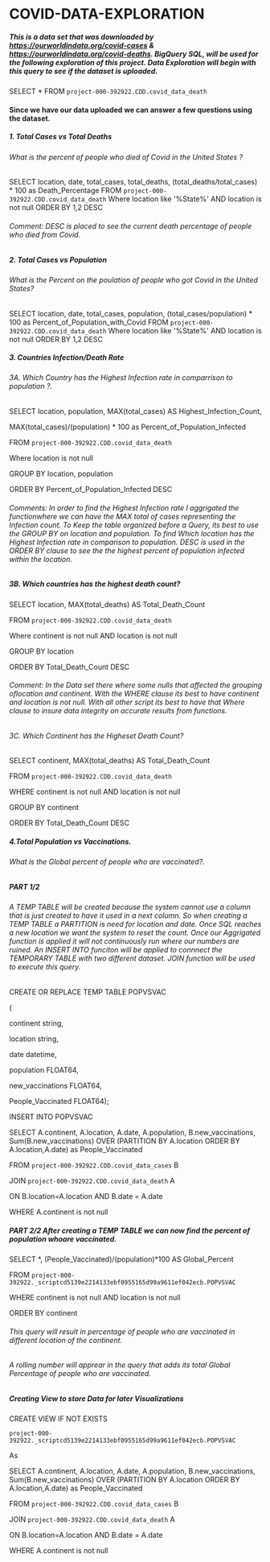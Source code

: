 # COVID-DATA-EXPLORATION





##### This is a data set that was downloaded by https://ourworldindata.org/covid-cases & https://ourworldindata.org/covid-deaths. BigQuery SQL, will be used for the following exploration of this project. Data Exploration will begin with this query to see if the dataset is uploaded.


SELECT *
FROM `project-000-392922.CDD.covid_data_death`


#### Since we have our data uploaded we can answer a few questions using the dataset.



##### 1. Total Cases vs Total Deaths
###### What is the percent of people who died of Covid in the United States ?


SELECT location, date, total_cases, total_deaths, (total_deaths/total_cases) * 100 as
Death_Percentage
FROM `project-000-392922.CDD.covid_data_death`
Where location like '%State%' AND location is not null
ORDER BY 1,2 DESC


###### Comment: DESC is placed to see the current death percentage of people who died from Covid.



##### 2. Total Cases vs Population
###### What is the Percent on the poulation of people who got Covid in the United States?


SELECT location, date, total_cases, population, (total_cases/population) * 100 as
Percent_of_Population_with_Covid
FROM `project-000-392922.CDD.covid_data_death`
Where location like '%State%' AND location is not null
ORDER BY 1,2 DESC


##### 3. Countries Infection/Death Rate
###### 3A. Which Country has the Highest Infection rate in comparrison to population ?.


SELECT location, population, MAX(total_cases) AS Highest_Infection_Count,

MAX(total_cases)/(population) * 100 as Percent_of_Population_Infected

FROM `project-000-392922.CDD.covid_data_death`

Where location is not null

GROUP BY location, population

ORDER BY Percent_of_Population_Infected DESC


###### Comments: In order to find the Highest Infection rate I aggrigated the functionwhere we can have the MAX total of cases representing the Infection count. To Keep the table organized before a Query, its best to use the GROUP BY on location and population. To find Which location has the Highest Infection rate in comparison to population. DESC is used in the ORDER BY clause to see the the highest percent of population infected within the location.


##### 3B. Which countries has the highest death count?


SELECT location, MAX(total_deaths) AS Total_Death_Count

FROM `project-000-392922.CDD.covid_data_death`

Where continent is not null AND location is not null

GROUP BY location

ORDER BY Total_Death_Count DESC


###### Comment: In the Data set there where some nulls that affected the grouping oflocation and continent. With the WHERE clause its best to have continent and location is not null. With all other script its best to have that Where clause to insure data integrity on accurate results from functions.


###### 3C. Which Continent has the Higheset Death Count?


SELECT continent, MAX(total_deaths) AS Total_Death_Count

FROM `project-000-392922.CDD.covid_data_death`

WHERE continent is not null AND location is not null

GROUP BY continent

ORDER BY Total_Death_Count DESC


##### 4.Total Population vs Vaccinations.

###### What is the Global percent of people who are vaccinated?.

##### PART 1/2 
###### A TEMP TABLE will be created because the system cannot use a column that is just created to have it used in a next column. So when creating a TEMP TABLE a PARTITION is need for location and date. Once SQL reaches a new location we want the system to reset the count. Once our Aggrigated function is applied it will not continuously run where our numbers are ruined. An INSERT INTO funciton will be applied to connnect the TEMPORARY TABLE with two different dataset. JOIN function will be used to execute this query.


CREATE OR REPLACE TEMP TABLE POPVSVAC

(

continent string,

location string,

date datetime,

population FLOAT64,

new_vaccinations FLOAT64,

People_Vaccinated FLOAT64);

INSERT INTO POPVSVAC

SELECT A.continent, A.location, A.date, A.population, B.new_vaccinations,
Sum(B.new_vaccinations) OVER (PARTITION BY A.location ORDER BY A.location,A.date) as
People_Vaccinated

FROM `project-000-392922.CDD.covid_data_cases` B

JOIN `project-000-392922.CDD.covid_data_death` A

ON B.location=A.location AND B.date = A.date

WHERE A.continent is not null


##### PART 2/2 After creating a TEMP TABLE we can now find the percent of population whoare vaccinated.


SELECT *, (People_Vaccinated)/(population)*100 AS Global_Percent

FROM `project-000-392922._scriptcd5139e2214133ebf0955165d99a9611ef042ecb.POPVSVAC`

WHERE continent is not null AND location is not null

ORDER BY continent


###### This query will result in percentage of people who are vaccinated in different location of the continent.
###### A rolling number will apprear in the query that adds its total Global Percentage of people who are vaccinated.


##### Creating View to store Data for later Visualizations


CREATE VIEW IF NOT EXISTS

`project-000-392922._scriptcd5139e2214133ebf0955165d99a9611ef042ecb.POPVSVAC`

As

SELECT A.continent, A.location, A.date, A.population, B.new_vaccinations,
Sum(B.new_vaccinations) OVER (PARTITION BY A.location ORDER BY A.location,A.date) as
People_Vaccinated

FROM `project-000-392922.CDD.covid_data_cases` B

JOIN `project-000-392922.CDD.covid_data_death` A

ON B.location=A.location AND B.date = A.date

WHERE A.continent is not null
